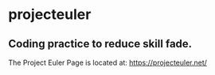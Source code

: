 # projecteuler
## Coding practice to reduce skill fade.
The Project Euler Page is located at: https://projecteuler.net/

